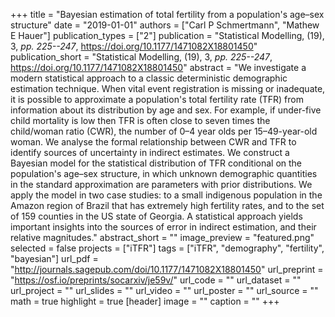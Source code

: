 +++
title = "Bayesian estimation of total fertility from a population's age–sex structure"
date = "2019-01-01"
authors = ["Carl P Schmertmann", "Mathew E Hauer"]
publication_types = ["2"]
publication = "Statistical Modelling, (19), 3, _pp. 225--247_, https://doi.org/10.1177/1471082X18801450"
publication_short = "Statistical Modelling, (19), 3, _pp. 225--247_, https://doi.org/10.1177/1471082X18801450"
abstract = "We investigate a modern statistical approach to a classic deterministic demographic estimation technique. When vital event registration is missing or inadequate, it is possible to approximate a population's total fertility rate (TFR) from information about its distribution by age and sex. For example, if under-five child mortality is low then TFR is often close to seven times the child/woman ratio (CWR), the number of 0–4 year olds per 15–49-year-old woman. We analyse the formal relationship between CWR and TFR to identify sources of uncertainty in indirect estimates. We construct a Bayesian model for the statistical distribution of TFR conditional on the population's age–sex structure, in which unknown demographic quantities in the standard approximation are parameters with prior distributions. We apply the model in two case studies: to a small indigenous population in the Amazon region of Brazil that has extremely high fertility rates, and to the set of 159 counties in the US state of Georgia. A statistical approach yields important insights into the sources of error in indirect estimation, and their relative magnitudes."
abstract_short = ""
image_preview = "featured.png"
selected = false
projects = ["iTFR"]
tags = ["iTFR", "demography", "fertility", "bayesian"]
url_pdf = "http://journals.sagepub.com/doi/10.1177/1471082X18801450"
url_preprint = "https://osf.io/preprints/socarxiv/je59v/"
url_code = ""
url_dataset = ""
url_project = ""
url_slides = ""
url_video = ""
url_poster = ""
url_source = ""
math = true
highlight = true
[header]
image = ""
caption = ""
+++
